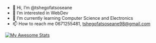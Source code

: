- 👋 Hi, I’m @tshegofatsoseane
- 👀 I’m interested in WebDev
- 🌱 I’m currently learning Computer Science and Electronics
- 📫 How to reach me 0671255481, tshegofatsoseane98@gmail.com

[![My Awesome Stats](https://awesome-github-stats.azurewebsites.net/user-stats/tshegofatsoseane?cardType=level&theme=github-dark&preferLogin=false)](https://git.io/awesome-stats-card)
